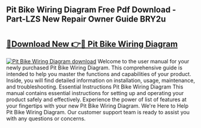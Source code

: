 ## Pit Bike Wiring Diagram Free Pdf Download - Part-LZS New Repair Owner Guide BRY2u

# <h2><a href="http://dfnadr.blite.top/?on=Pit+Bike+Wiring+Diagram">🔗Download New 👉🔴 Pit Bike Wiring Diagram</a></h2>

[![Pit Bike Wiring Diagram download](https://i.imgur.com/lujVjoI.png)](http://dfnadr.blite.top/?on=Pit+Bike+Wiring+Diagram)
Welcome to the user manual for your newly purchased Pit Bike Wiring Diagram. This comprehensive guide is intended to help you master the functions and capabilities of your product. Inside, you will find detailed information on installation, usage, maintenance, and troubleshooting. Essential Instructions Pit Bike Wiring Diagram This manual contains essential instructions for setting up and operating your product safely and effectively. Experience the power of list of features at your fingertips with your new Pit Bike Wiring Diagram. We're Here to Help Pit Bike Wiring Diagram. Our customer support team is ready to assist you with any questions or concerns.
